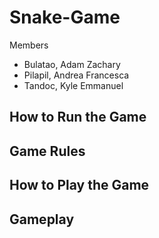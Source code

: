 # Snake-Game
Members
- Bulatao, Adam Zachary
- Pilapil, Andrea Francesca
- Tandoc, Kyle Emmanuel

How to Run the Game
-

Game Rules
-

How to Play the Game
-

Gameplay
-
